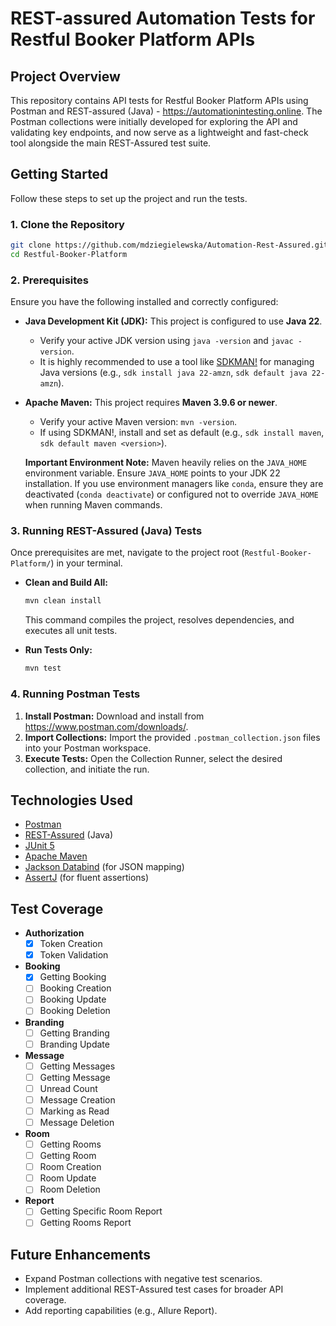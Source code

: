 # REST-assured Automation Tests for Restful Booker Platform APIs

## Project Overview

This repository contains API tests for Restful Booker Platform APIs using Postman and REST-assured (Java) - https://automationintesting.online. The Postman collections were initially developed for exploring the API and validating key endpoints, and now serve as a lightweight and fast-check tool alongside the main REST-Assured test suite.

## Getting Started

Follow these steps to set up the project and run the tests.

### 1. Clone the Repository

```bash
git clone https://github.com/mdziegielewska/Automation-Rest-Assured.git
cd Restful-Booker-Platform
```

### 2. Prerequisites

Ensure you have the following installed and correctly configured:

* **Java Development Kit (JDK):** This project is configured to use **Java 22**.
    * Verify your active JDK version using `java -version` and `javac -version`.
    * It is highly recommended to use a tool like [SDKMAN!](https://sdkman.io/) for managing Java versions (e.g., `sdk install java 22-amzn`, `sdk default java 22-amzn`).
* **Apache Maven:** This project requires **Maven 3.9.6 or newer**.
    * Verify your active Maven version: `mvn -version`.
    * If using SDKMAN!, install and set as default (e.g., `sdk install maven`, `sdk default maven <version>`).

    **Important Environment Note:** Maven heavily relies on the `JAVA_HOME` environment variable. Ensure `JAVA_HOME` points to your JDK 22 installation. If you use environment managers like `conda`, ensure they are deactivated (`conda deactivate`) or configured not to override `JAVA_HOME` when running Maven commands.

### 3. Running REST-Assured (Java) Tests

Once prerequisites are met, navigate to the project root (`Restful-Booker-Platform/`) in your terminal.

* **Clean and Build All:**
    ```bash
    mvn clean install
    ```
    This command compiles the project, resolves dependencies, and executes all unit tests.

* **Run Tests Only:**
    ```bash
    mvn test
    ```

### 4. Running Postman Tests

1.  **Install Postman:** Download and install from https://www.postman.com/downloads/.
2.  **Import Collections:** Import the provided `.postman_collection.json` files into your Postman workspace.
3.  **Execute Tests:** Open the Collection Runner, select the desired collection, and initiate the run.


## Technologies Used

* [Postman](https://www.postman.com/)
* [REST-Assured](https://rest-assured.io/) (Java)
* [JUnit 5](https://junit.org/junit5/)
* [Apache Maven](https://maven.apache.org/)
* [Jackson Databind](https://github.com/FasterXML/jackson-databind) (for JSON mapping)
* [AssertJ](https://assertj.github.io/doc/) (for fluent assertions)

## Test Coverage

* **Authorization**
    * [x] Token Creation
    * [x] Token Validation
* **Booking**
    * [x] Getting Booking
    * [ ] Booking Creation
    * [ ] Booking Update
    * [ ] Booking Deletion
* **Branding**
    * [ ] Getting Branding
    * [ ] Branding Update
* **Message**
    * [ ] Getting Messages
    * [ ] Getting Message
    * [ ] Unread Count
    * [ ] Message Creation
    * [ ] Marking as Read
    * [ ] Message Deletion
* **Room**
    * [ ] Getting Rooms
    * [ ] Getting Room
    * [ ] Room Creation
    * [ ] Room Update
    * [ ] Room Deletion
* **Report**
    * [ ] Getting Specific Room Report
    * [ ] Getting Rooms Report
   
## Future Enhancements

* Expand Postman collections with negative test scenarios.
* Implement additional REST-Assured test cases for broader API coverage.
* Add reporting capabilities (e.g., Allure Report).